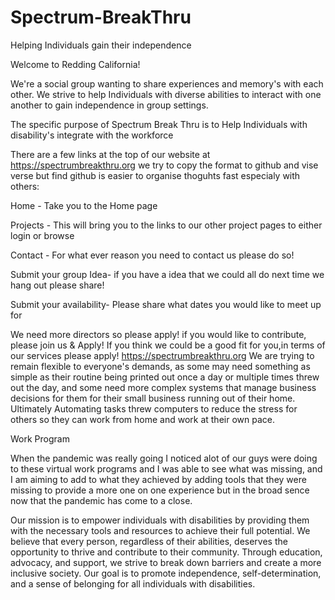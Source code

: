 # Spectrum-BreakThru
Helping Individuals gain their independence 

Welcome to Redding California!

We're a social group wanting to share experiences and memory's with each other. We strive to help Individuals with diverse abilities to interact with one another to gain independence in group settings.

The specific purpose of Spectrum Break Thru is to Help Individuals with disability's integrate with the workforce

There are a few links at the top of our website at https://spectrumbreakthru.org we try to copy the format to github and vise verse but find github is easier to organise thoguhts fast especialy with others:

Home - Take you to the Home page

Projects - This will bring you to the links to our other project pages to either login or browse

Contact - For what ever reason you need to contact us please do so! 

Submit your group Idea- if you have a idea that we could all do next time we hang out please share!

Submit your availability- Please share what dates you  would like to meet up for

We need more directors so please apply!
if you would like to contribute, please join us & Apply!
If you think we could be a good fit for you,in terms of our services please apply!
https://spectrumbreakthru.org
We are trying to remain flexible to everyone's demands, as some may need something as simple as their routine being printed out once a day or multiple times threw out the day, and some need more complex systems that manage business decisions for them for their small business running out of their home. Ultimately Automating tasks threw computers to reduce the stress for others so they can work from home and work at their own pace.

Work Program

When the pandemic was really going I noticed alot of our guys were doing to these virtual work programs and I was able to see what was missing, and I am aiming to add to what they achieved by adding tools that they were missing to provide a more one on one experience but in the broad sence now that the pandemic has come to a close.

Our mission is to empower individuals with disabilities by providing them with the necessary tools and resources to achieve their full potential. We believe that every person, regardless of their abilities, deserves the opportunity to thrive and contribute to their community. Through education, advocacy, and support, we strive to break down barriers and create a more inclusive society. Our goal is to promote independence, self-determination, and a sense of belonging for all individuals with disabilities.
